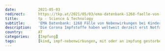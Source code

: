 ```yaml
---
date:          2021-05-03
redirect:      https://tkp.at/2021/05/03/ema-datenbank-1268-faelle-von-nebenwirkungen-bei-kindern-bis-17-jahren/
title:         tp - Science & Technology
subtitle:      'EMA Datenbank: 1268 Fälle von Nebenwirkungen bei Kindern bis 17 Jahren'
description:   'Die Corona Impfstoffe haben weltweit derzeit erst Notfalls- oder bedingte Zulassungen ab dem Alter von 18 und im Fall von Pfizer ab 16. Klinische Versuche laufen bereits oder sind zumindest in Vorbereitung ab einem Alter von 6 Monaten. Gelingt es der Pharmaindustrie ihre Impfkampagne auch bis auf die Jüngsten auszudehnen, kommen etwa 2,35 Milliarden Impfbare …'
country:       AT
categories:    [Impfung]
tags:          [kind, impf-nebenwirkungen, mit oder an impfung gestorben, ema]
---
```

